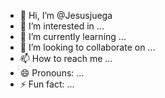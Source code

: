 - 👋 Hi, I’m @Jesusjuega
- 👀 I’m interested in ...
- 🌱 I’m currently learning ...
- 💞️ I’m looking to collaborate on ...
- 📫 How to reach me ...
- 😄 Pronouns: ...
- ⚡ Fun fact: ...

<!---
Jesusjuega/Jesusjuega is a ✨ special ✨ repository because its `README.md` (this file) appears on your GitHub profile.
You can click the Preview link to take a look at your changes.
--->
